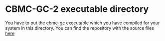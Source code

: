 # CBMC-GC-2 executable directory

You have to put the cbmc-gc executable which you have
compiled for your system in this directory. You can 
find the repository with the source files [here](https://gitlab.com/securityengineering/CBMC-GC-2)